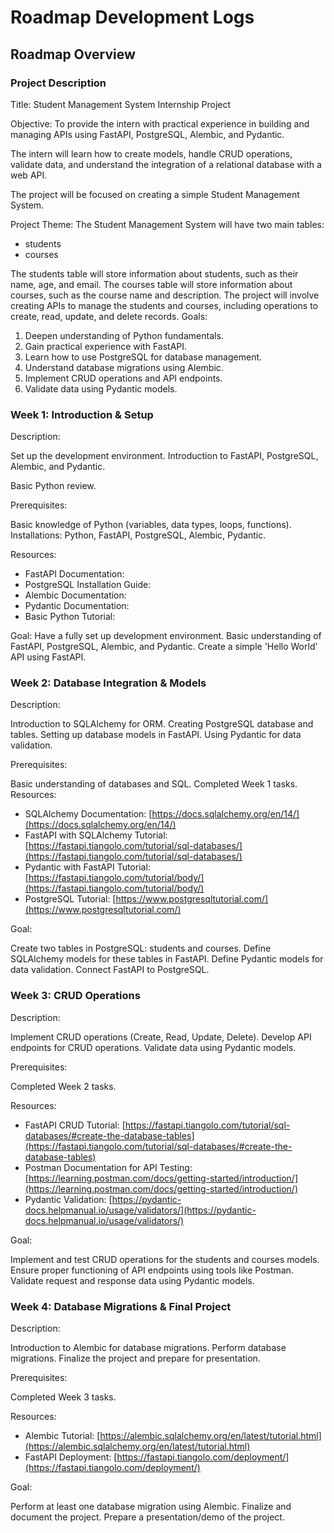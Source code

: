 # Roadmap Development Logs

## Roadmap Overview

### Project Description

Title: Student Management System Internship Project

Objective: To provide the intern with practical experience in building and managing APIs using
FastAPI, PostgreSQL, Alembic, and Pydantic.

The intern will learn how to create models, handle
CRUD operations, validate data, and understand the integration of a relational database with a web
API.

The project will be focused on creating a simple Student Management System.

Project Theme: The Student Management System will have two main tables:
- students
- courses


The students table will store information about students, such as their name, age, and email. The
courses table will store information about courses, such as the course name and description. The
project will involve creating APIs to manage the students and courses, including operations to
create, read, update, and delete records.
Goals:

1. Deepen understanding of Python fundamentals.
2. Gain practical experience with FastAPI.
3. Learn how to use PostgreSQL for database management.
4. Understand database migrations using Alembic.
5. Implement CRUD operations and API endpoints.
6. Validate data using Pydantic models.
   
### Week 1: Introduction & Setup

Description:

Set up the development environment. Introduction to FastAPI, PostgreSQL, Alembic, and Pydantic.

Basic Python review.

Prerequisites:

Basic knowledge of Python (variables, data types, loops, functions). Installations: Python, FastAPI,
PostgreSQL, Alembic, Pydantic.

Resources:

- FastAPI Documentation: [](https://fastapi.tiangolo.com/)
- PostgreSQL Installation Guide: [](https://www.postgresql.org/download/)
- Alembic Documentation: [](https://alembic.sqlalchemy.org/en/latest/)
- Pydantic Documentation: [](https://pydantic-docs.helpmanual.io/)
- Basic Python Tutorial: [](https://docs.python.org/3/tutorial/)

Goal:
Have a fully set up development environment. Basic understanding of FastAPI, PostgreSQL,
Alembic, and Pydantic. Create a simple 'Hello World' API using FastAPI.

### Week 2: Database Integration & Models

Description:

Introduction to SQLAlchemy for ORM. Creating PostgreSQL database and tables. Setting up
database models in FastAPI. Using Pydantic for data validation.

Prerequisites:

Basic understanding of databases and SQL. Completed Week 1 tasks.
Resources:

- SQLAlchemy Documentation: [https://docs.sqlalchemy.org/en/14/](https://docs.sqlalchemy.org/en/14/)
- FastAPI with SQLAlchemy Tutorial: [https://fastapi.tiangolo.com/tutorial/sql-databases/](https://fastapi.tiangolo.com/tutorial/sql-databases/)
- Pydantic with FastAPI Tutorial: [https://fastapi.tiangolo.com/tutorial/body/](https://fastapi.tiangolo.com/tutorial/body/)
- PostgreSQL Tutorial: [https://www.postgresqltutorial.com/](https://www.postgresqltutorial.com/)

Goal:

Create two tables in PostgreSQL: students and courses. Define SQLAlchemy models for these
tables in FastAPI. Define Pydantic models for data validation. Connect FastAPI to PostgreSQL.

### Week 3: CRUD Operations

Description:

Implement CRUD operations (Create, Read, Update, Delete). Develop API endpoints for CRUD
operations. Validate data using Pydantic models.

Prerequisites:

Completed Week 2 tasks.

Resources:
- FastAPI CRUD Tutorial:
[https://fastapi.tiangolo.com/tutorial/sql-databases/#create-the-database-tables](https://fastapi.tiangolo.com/tutorial/sql-databases/#create-the-database-tables)
- Postman Documentation for API Testing:
[https://learning.postman.com/docs/getting-started/introduction/](https://learning.postman.com/docs/getting-started/introduction/)
- Pydantic Validation: [https://pydantic-docs.helpmanual.io/usage/validators/](https://pydantic-docs.helpmanual.io/usage/validators/)

Goal:

Implement and test CRUD operations for the students and courses models. Ensure proper
functioning of API endpoints using tools like Postman. Validate request and response data using
Pydantic models.

### Week 4: Database Migrations & Final Project

Description:

Introduction to Alembic for database migrations. Perform database migrations. Finalize the project
and prepare for presentation.

Prerequisites:

Completed Week 3 tasks.

Resources:
- Alembic Tutorial: [https://alembic.sqlalchemy.org/en/latest/tutorial.html](https://alembic.sqlalchemy.org/en/latest/tutorial.html)
- FastAPI Deployment: [https://fastapi.tiangolo.com/deployment/](https://fastapi.tiangolo.com/deployment/)

Goal:

Perform at least one database migration using Alembic. Finalize and document the project. Prepare
a presentation/demo of the project.